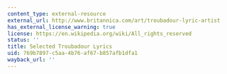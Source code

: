 ```yaml
---
content_type: external-resource
external_url: http://www.britannica.com/art/troubadour-lyric-artist
has_external_license_warning: true
license: https://en.wikipedia.org/wiki/All_rights_reserved
status: ''
title: Selected Troubadour Lyrics
uid: 769b7897-c5aa-4b76-af67-b857afb1dfa1
wayback_url: ''
---
```

